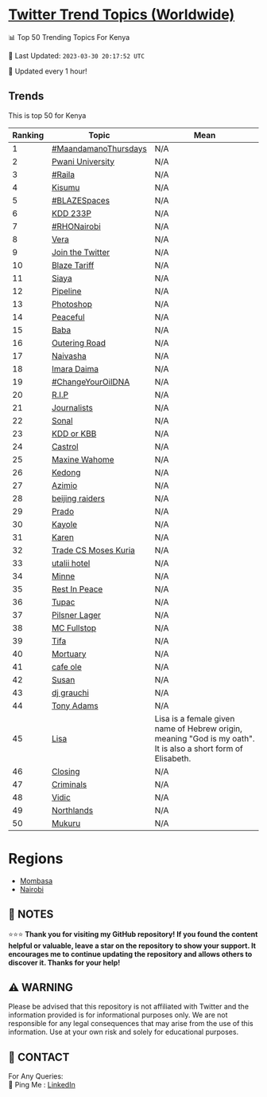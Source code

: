 [Twitter Trend Topics (Worldwide)](https://github.com/ErcinDedeoglu/Twitter-Trend-Topics)
==========


📊 Top 50 Trending Topics For Kenya

📆 Last Updated: `2023-03-30 20:17:52 UTC`

🔧 Updated every 1 hour!


## Trends

This is top 50 for Kenya

| Ranking | Topic | Mean |
| ------- | ------------ | ------------ |
| 1 | [#MaandamanoThursdays](http://twitter.com/search?q=%23MaandamanoThursdays) | N/A |
| 2 | [Pwani University](http://twitter.com/search?q=Pwani+University) | N/A |
| 3 | [#Raila](http://twitter.com/search?q=%23Raila) | N/A |
| 4 | [Kisumu](http://twitter.com/search?q=Kisumu) | N/A |
| 5 | [#BLAZESpaces](http://twitter.com/search?q=%23BLAZESpaces) | N/A |
| 6 | [KDD 233P](http://twitter.com/search?q=KDD+233P) | N/A |
| 7 | [#RHONairobi](http://twitter.com/search?q=%23RHONairobi) | N/A |
| 8 | [Vera](http://twitter.com/search?q=Vera) | N/A |
| 9 | [Join the Twitter](http://twitter.com/search?q=Join+the+Twitter) | N/A |
| 10 | [Blaze Tariff](http://twitter.com/search?q=Blaze+Tariff) | N/A |
| 11 | [Siaya](http://twitter.com/search?q=Siaya) | N/A |
| 12 | [Pipeline](http://twitter.com/search?q=Pipeline) | N/A |
| 13 | [Photoshop](http://twitter.com/search?q=Photoshop) | N/A |
| 14 | [Peaceful](http://twitter.com/search?q=Peaceful) | N/A |
| 15 | [Baba](http://twitter.com/search?q=Baba) | N/A |
| 16 | [Outering Road](http://twitter.com/search?q=Outering+Road) | N/A |
| 17 | [Naivasha](http://twitter.com/search?q=Naivasha) | N/A |
| 18 | [Imara Daima](http://twitter.com/search?q=Imara+Daima) | N/A |
| 19 | [#ChangeYourOilDNA](http://twitter.com/search?q=%23ChangeYourOilDNA) | N/A |
| 20 | [R.I.P](http://twitter.com/search?q=R.I.P) | N/A |
| 21 | [Journalists](http://twitter.com/search?q=Journalists) | N/A |
| 22 | [Sonal](http://twitter.com/search?q=Sonal) | N/A |
| 23 | [KDD or KBB](http://twitter.com/search?q=KDD+or+KBB) | N/A |
| 24 | [Castrol](http://twitter.com/search?q=Castrol) | N/A |
| 25 | [Maxine Wahome](http://twitter.com/search?q=Maxine+Wahome) | N/A |
| 26 | [Kedong](http://twitter.com/search?q=Kedong) | N/A |
| 27 | [Azimio](http://twitter.com/search?q=Azimio) | N/A |
| 28 | [beijing raiders](http://twitter.com/search?q=beijing+raiders) | N/A |
| 29 | [Prado](http://twitter.com/search?q=Prado) | N/A |
| 30 | [Kayole](http://twitter.com/search?q=Kayole) | N/A |
| 31 | [Karen](http://twitter.com/search?q=Karen) | N/A |
| 32 | [Trade CS Moses Kuria](http://twitter.com/search?q=Trade+CS+Moses+Kuria) | N/A |
| 33 | [utalii hotel](http://twitter.com/search?q=utalii+hotel) | N/A |
| 34 | [Minne](http://twitter.com/search?q=Minne) | N/A |
| 35 | [Rest In Peace](http://twitter.com/search?q=Rest+In+Peace) | N/A |
| 36 | [Tupac](http://twitter.com/search?q=Tupac) | N/A |
| 37 | [Pilsner Lager](http://twitter.com/search?q=Pilsner+Lager) | N/A |
| 38 | [MC Fullstop](http://twitter.com/search?q=MC+Fullstop) | N/A |
| 39 | [Tifa](http://twitter.com/search?q=Tifa) | N/A |
| 40 | [Mortuary](http://twitter.com/search?q=Mortuary) | N/A |
| 41 | [cafe ole](http://twitter.com/search?q=cafe+ole) | N/A |
| 42 | [Susan](http://twitter.com/search?q=Susan) | N/A |
| 43 | [dj grauchi](http://twitter.com/search?q=dj+grauchi) | N/A |
| 44 | [Tony Adams](http://twitter.com/search?q=Tony+Adams) | N/A |
| 45 | [Lisa](http://twitter.com/search?q=Lisa) | Lisa is a female given name of Hebrew origin, meaning "God is my oath". It is also a short form of Elisabeth. |
| 46 | [Closing](http://twitter.com/search?q=Closing) | N/A |
| 47 | [Criminals](http://twitter.com/search?q=Criminals) | N/A |
| 48 | [Vidic](http://twitter.com/search?q=Vidic) | N/A |
| 49 | [Northlands](http://twitter.com/search?q=Northlands) | N/A |
| 50 | [Mukuru](http://twitter.com/search?q=Mukuru) | N/A |



# Regions

* [Mombasa](</Kenya/Mombasa.md>)
* [Nairobi](</Kenya/Nairobi.md>)



## 📝 NOTES

⭐⭐⭐ **Thank you for visiting my GitHub repository! If you found the content helpful or valuable, leave a star on the repository to show your support. It encourages me to continue updating the repository and allows others to discover it. Thanks for your help!**


## ⚠️ WARNING

Please be advised that this repository is not affiliated with Twitter and the information provided is for informational purposes only. We are not responsible for any legal consequences that may arise from the use of this information. Use at your own risk and solely for educational purposes.


## 📨 CONTACT

 For Any Queries:  
            🏓 Ping Me : [LinkedIn](https://www.linkedin.com/in/ercindedeoglu/)
